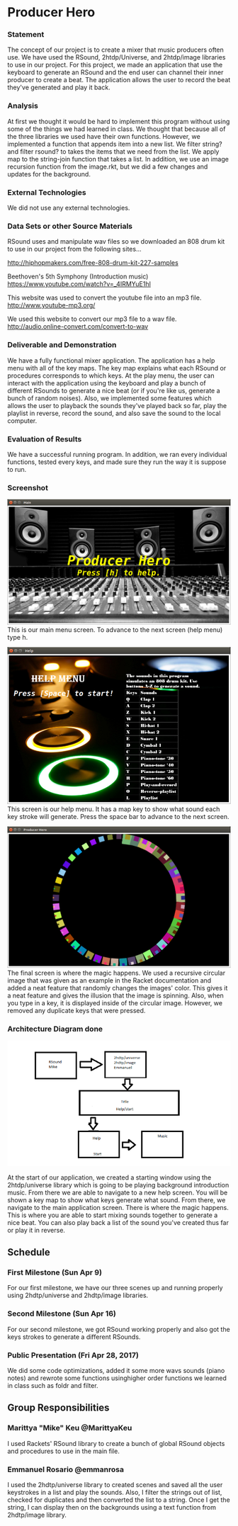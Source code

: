 # Producer Hero

### Statement 
The concept of our project is to create a mixer that music producers often use. We have used the RSound, 2htdp/Universe, and 2htdp/image libraries to use in our project. For this project, we made an application that use the keyboard to generate an RSound and the end user can channel their inner producer to create a beat. The application allows the user to record the beat they've generated and play it back.

### Analysis 
At first we thought it would be hard to implement this program without using some of the things we had learned in class. We thought that because all of the three libraries we used have their own functions. However, we implemented a function that appends item into a new list. We filter string? and filter rsound? to takes the items that we need from the list. We apply map to the string-join function that takes a list. In addition, we use an image recursion function from the image.rkt, but we did a few changes and updates for the background.


### External Technologies 
We did not use any external technologies.


### Data Sets or other Source Materials
RSound uses and manipulate wav files so we downloaded an 808 drum kit to use in our project from the following sites...

http://hiphopmakers.com/free-808-drum-kit-227-samples

Beethoven's 5th Symphony (Introduction music)
https://www.youtube.com/watch?v=_4IRMYuE1hI

This website was used to convert the youtube file into an mp3 file.
http://www.youtube-mp3.org/

We used this website to convert our mp3 file to a wav file.
http://audio.online-convert.com/convert-to-wav

### Deliverable and Demonstration
We have a fully functional mixer application. The application has a help menu with all of the key maps. The key map explains what each RSound or procedures corresponds to which keys. At the play menu, the user can interact with the application using the keyboard and play a bunch of different RSounds to generate a nice beat (or if you're like us, generate a bunch of random noises). Also, we implemented some features which allows the user to playback the sounds they've played back so far, play the playlist in reverse, record the sound, and also save the sound to the local computer.


### Evaluation of Results 
We have a successful running program. In addition, we ran every individual functions, tested every keys, and made sure they run the way it is suppose to run.


### Screenshot 
![main image](/Pics/main.png?raw=true "main image")
This is our main menu screen. To advance to the next screen (help menu) type h.

![help image](/Pics/help.png?raw=true "help image")
This screen is our help menu. It has a map key to show what sound each key stroke will generate. Press the space bar to advance to the next screen. 

![hero image](/Pics/producer.png?raw=true "hero image")
The final screen is where the magic happens. We used a recursive circular image that was given as an example in the Racket documentation and added a neat feature that randomly changes the images' color. This gives it a neat feature and gives the illusion that the image is spinning. Also, when you type in a key, it is displayed inside of the circular image. However, we removed any duplicate keys that were pressed. 

### Architecture Diagram done
![test image](/Pics/diagram.png?raw=true "test image")

At the start of our application, we created a starting window using the 2htdp/universe library which is going to be playing background introduction music. From there we are able to navigate to a new help screen. You will be shown a key map to show what keys generate what sound. From there, we navigate to the main application screen. There is where the magic happens. This is where you are able to start mixing sounds together to generate a nice beat. You can also play back a list of the sound you've created thus far or play it in reverse.
## Schedule

### First Milestone (Sun Apr 9) 
For our first milestone, we have our three scenes up and running properly using 2hdtp/universe and 2hdtp/image libraries.

### Second Milestone (Sun Apr 16) 
For our second milestone, we got RSound working properly and also got the keys strokes to generate a different RSounds.

### Public Presentation (Fri Apr 28, 2017) 
We did some code optimizations, added it some more wavs sounds (piano notes) and rewrote some functions usinghigher order functions we learned in class such as foldr and filter. 

## Group Responsibilities

### Marittya "Mike" Keu  @MarittyaKeu
I used Rackets' RSound library to create a bunch of global RSound objects and procedures to use in the main file. 

### Emmanuel Rosario @emmanrosa 
I used the 2hdtp/universe library to created scenes and saved all the user keystrokes in a list and play the sounds. Also, I filter the strings out of list, checked for duplicates and then converted the list to a string. Once I get the string, I can display then on the backgrounds using a text function from 2hdtp/image library.  
